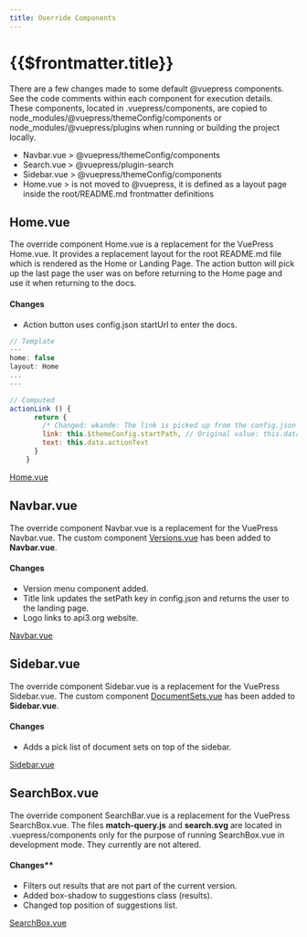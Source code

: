 ```yaml
---
title: Override Components
---
```


# {{$frontmatter.title}}

<TocHeader />
<TOC class="table-of-contents" :include-level="[2,3]" />

There are a few changes made to some default @vuepress components. See the code
comments within each component for execution details. These components, located
in .vuepress/components, are copied to
node_modules/@vuepress/themeConfig/components or node_modules/@vuepress/plugins
when running or building the project locally.

- Navbar.vue > @vuepress/themeConfig/components
- Search.vue > @vuepress/plugin-search
- Sidebar.vue > @vuepress/themeConfig/components
- Home.vue > is not moved to @vuepress, it is defined as a layout page inside
  the root/README.md frontmatter definitions

## Home.vue

The override component Home.vue is a replacement for the VuePress Home.vue. It
provides a replacement layout for the root README.md file which is rendered as
the Home or Landing Page. The action button will pick up the last page the user
was on before returning to the Home page and use it when returning to the docs.

#### Changes

- Action button uses config.json startUrl to enter the docs.

```js
// Template
---
home: false
layout: Home
...
---

// Computed
actionLink () {
      return {
        /* Changed: wkande: The link is picked up from the config.json file which is set by the title in the Navbar. */
        link: this.$themeConfig.startPath, // Original value: this.data.actionLink,
        text: this.data.actionText
      }
    }
```

[Home.vue](https://github.com/api3dao/api3-docs/blob/stage/docs/.vuepress/components/Home.vue)

## Navbar.vue

The override component Navbar.vue is a replacement for the VuePress Navbar.vue.
The custom component
[Versions.vue](./custom-components.md#versions-vue-and-versionsmodal-vue) has
been added to **Navbar.vue**.

#### Changes

- Version menu component added.
- Title link updates the setPath key in config.json and returns the user to the
  landing page.
- Logo links to api3.org website.

[Navbar.vue](https://github.com/api3dao/api3-docs/blob/stage/docs/.vuepress/components/Navbar.vue)

## Sidebar.vue

The override component Sidebar.vue is a replacement for the VuePress
Sidebar.vue. The custom component
[DocumentSets.vue](./custom-components.md#documentsets-vue) has been added to
**Sidebar.vue**.

#### Changes

- Adds a pick list of document sets on top of the sidebar.

[Sidebar.vue](https://github.com/api3dao/api3-docs/blob/stage/docs/.vuepress/components/Sidebar.vue)

## SearchBox.vue

The override component SearchBar.vue is a replacement for the VuePress
SearchBox.vue. The files **match-query.js** and **search.svg** are located in
.vuepress/components only for the purpose of running SearchBox.vue in
development mode. They currently are not altered.

#### Changes\*\*

- Filters out results that are not part of the current version.
- Added box-shadow to suggestions class (results).
- Changed top position of suggestions list.

[SearchBox.vue](https://github.com/api3dao/api3-docs/blob/stage/docs/.vuepress/components/SearchBox.vue)

